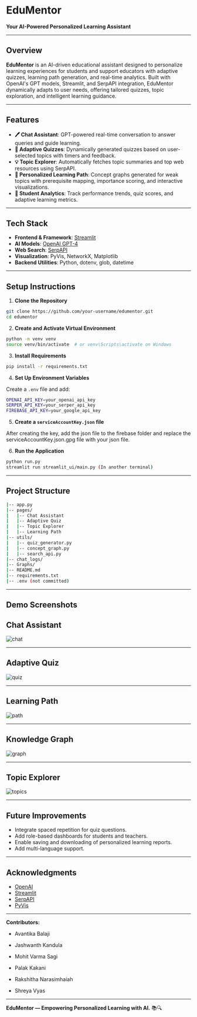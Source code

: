 # EduMentor

**Your AI-Powered Personalized Learning Assistant**

---

## Overview

**EduMentor** is an AI-driven educational assistant designed to personalize learning experiences for students and support educators with adaptive quizzes, learning path generation, and real-time analytics. Built with OpenAI's GPT models, Streamlit, and SerpAPI integration, EduMentor dynamically adapts to user needs, offering tailored quizzes, topic exploration, and intelligent learning guidance.

---

## Features

- **🖊️ Chat Assistant**: GPT-powered real-time conversation to answer queries and guide learning.
- **🔢 Adaptive Quizzes**: Dynamically generated quizzes based on user-selected topics with timers and feedback.
- **💡 Topic Explorer**: Automatically fetches topic summaries and top web resources using SerpAPI.
- **🔹 Personalized Learning Path**: Concept graphs generated for weak topics with prerequisite mapping, importance scoring, and interactive visualizations.
- **🔬 Student Analytics**: Track performance trends, quiz scores, and adaptive learning metrics.

---

## Tech Stack

- **Frontend & Framework**: [Streamlit](https://streamlit.io/)
- **AI Models**: [OpenAI GPT-4](https://openai.com/)
- **Web Search**: [SerpAPI](https://serpapi.com/)
- **Visualization**: PyVis, NetworkX, Matplotlib
- **Backend Utilities**: Python, dotenv, glob, datetime

---

## Setup Instructions

1. **Clone the Repository**
```bash
git clone https://github.com/your-username/edumentor.git
cd edumentor
```

2. **Create and Activate Virtual Environment**
```bash
python -m venv venv
source venv/bin/activate  # or venv\Scripts\activate on Windows
```

3. **Install Requirements**
```bash
pip install -r requirements.txt
```

4. **Set Up Environment Variables**

Create a `.env` file and add:
```bash
OPENAI_API_KEY=your_openai_api_key
SERPER_API_KEY=your_serper_api_key
FIREBASE_API_KEY=your_google_api_key
```

5. **Create a `serviceAccountKey.json` file**

After creating the key, add the json file to the firebase folder and replace the serviceAccountKey.json.gpg file with your json file.

6. **Run the Application**
```bash
python run.py
streamlit run streamlit_ui/main.py (In another terminal)
```

---

## Project Structure

```bash
|-- app.py
|-- pages/
|   |-- Chat Assistant
|   |-- Adaptive Quiz
|   |-- Topic Explorer
|   |-- Learning Path
|-- utils/
|   |-- quiz_generator.py
|   |-- concept_graph.py
|   |-- search_api.py
|-- chat_logs/
|-- Graphs/
|-- README.md
|-- requirements.txt
|-- .env (not committed)
```

---

## Demo Screenshots

## Chat Assistant
![chat](https://github.com/user-attachments/assets/c32b2930-e184-4505-aefb-aca180f3f8b3)

---

## Adaptive Quiz
![quiz](https://github.com/user-attachments/assets/b8f58d3f-4703-4e77-8240-a210e25a2d41)

---

## Learning Path
![path](https://github.com/user-attachments/assets/9c4eafc7-65f6-4065-b888-3b5de7714648)

---

## Knowledge Graph
![graph](https://github.com/user-attachments/assets/d3778350-6d5f-463e-8b28-dde80f787ee2)

---

## Topic Explorer
![topics](https://github.com/user-attachments/assets/9915fee9-2f72-4916-b3be-fcdf1781a858)

---

## Future Improvements

- Integrate spaced repetition for quiz questions.
- Add role-based dashboards for students and teachers.
- Enable saving and downloading of personalized learning reports.
- Add multi-language support.

---


## Acknowledgments

- [OpenAI](https://openai.com/)
- [Streamlit](https://streamlit.io/)
- [SerpAPI](https://serpapi.com/)
- [PyVis](https://pyvis.readthedocs.io/en/latest/)

---

**Contributors:**

- Avantika Balaji

- Jashwanth Kandula

- Mohit Varma Sagi

- Palak Kakani
 
- Rakshitha Narasimhaiah

- Shreya Vyas

---

**EduMentor — Empowering Personalized Learning with AI.** 📚🔍

